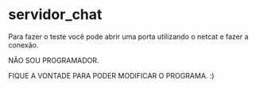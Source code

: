 # servidor_chat


Para fazer o teste você pode abrir uma porta utilizando o netcat e fazer a conexão.

NÃO SOU PROGRAMADOR.

FIQUE A VONTADE PARA PODER MODIFICAR O PROGRAMA. :)
